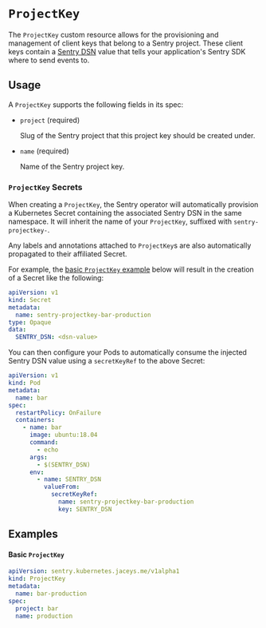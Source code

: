 # `ProjectKey`

The `ProjectKey` custom resource allows for the provisioning and management of client keys that belong to a Sentry project. These client keys contain a [Sentry DSN](https://docs.sentry.io/error-reporting/quickstart/#configure-the-sdk) value that tells your application's Sentry SDK where to send events to.

## Usage

A `ProjectKey` supports the following fields in its spec:

- `project` (required)

  Slug of the Sentry project that this project key should be created under.

- `name` (required)

  Name of the Sentry project key.

### `ProjectKey` Secrets

When creating a `ProjectKey`, the Sentry operator will automatically provision a Kubernetes Secret containing the associated Sentry DSN in the same namespace. It will inherit the name of your `ProjectKey`, suffixed with `sentry-projectkey-`.

Any labels and annotations attached to `ProjectKey`s are also automatically propagated to their affiliated Secret.

For example, the [basic `ProjectKey` example](#basic-projectkey) below will result in the creation of a Secret like the following:

```yaml
apiVersion: v1
kind: Secret
metadata:
  name: sentry-projectkey-bar-production
type: Opaque
data:
  SENTRY_DSN: <dsn-value>
```

You can then configure your Pods to automatically consume the injected Sentry DSN value using a `secretKeyRef` to the above Secret:

```yaml
apiVersion: v1
kind: Pod
metadata:
  name: bar
spec:
  restartPolicy: OnFailure
  containers:
    - name: bar
      image: ubuntu:18.04
      command:
        - echo
      args:
        - $(SENTRY_DSN)
      env:
        - name: SENTRY_DSN
          valueFrom:
            secretKeyRef:
              name: sentry-projectkey-bar-production
              key: SENTRY_DSN
```

## Examples

#### Basic `ProjectKey`

```yaml
apiVersion: sentry.kubernetes.jaceys.me/v1alpha1
kind: ProjectKey
metadata:
  name: bar-production
spec:
  project: bar
  name: production
```
